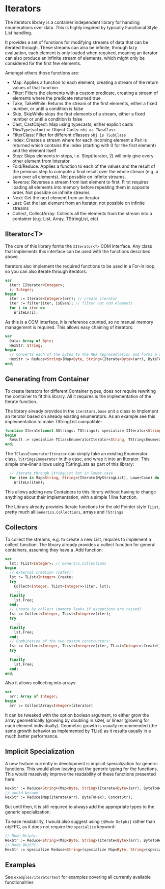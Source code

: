 # Iterators
The iterators library is a container independent library for handling enumerations over data.
This is highly inspired by typically Functional Style List handling.

It provides a set of functions for modifying streams of data that can be iterated through.
These streams can also be infinite, through lazy evaluation, each element is only loaded when required, meaning an iterator can also produce an infinite stream of elements, which might only be considered for the first few elements.

Amongst others those functions are:
* Map: Applies a function to each element, creating a stream of the return values of that function
* Filter: Filters the elements with a custom predicate, creating a stream of elements where the predicate returned true
* Take, TakeWhile: Returns the stream of the first elements, either a fixed number, or until a condition is false
* Skip, SkipWhile skips the first elements of a stream, either a fixed number or until a condition is false
* Cast, CastObject: Map using typecasts, either explicit casts `TNewType(value)` or Object Casts: `obj as TNewClass`
* FilterClass: Filter for different c1lasses `obj is TSubClass`
* Index: Creates a stream where for each incoming element a Pair is returned which contains the index (starting with 0 for the first element) and the element itself
* Step: Skips elements in steps, i.e. Step(Iterator, 2) will only give every other element from Interator
* Fold/Reduce: Applies a function to each of the values and the result of the previous step to compute a final result over the whole stream (e.g. a sum over all elements). Not possible on infinite streams.
* Reverse: Reverses a stream from last element to first. First requires loading all elements into memory before repeating them in opposite order. Not possible on infinite streams
* Next: Get the next element from an Iterator
* Last: Get the last element from an Iterator, not possible on infinite streams
* Collect, CollectArray: Collects all the elements from the stream into a container (e.g. List, Array, TStringList, etc)

## IIterator\<T>
The core of this library forms the `IIterator<T>` COM interface.
Any class that implements this interface can be used with the functions described above.

Iterators also implement the required functions to be used in a For-In loop, so you can also iterate through iterators.
```pascal
var
  iter: IIterator<Integer>;
  i: Integer;
begin
  iter := Iterate<Integer>(arr); // create iterator
  iter := filter(iter, isEven); // filter out odd elements
  for i in iter do
    WriteLn(i);
```
As this is a COM interface, it is reference counted, so no manual memory management is required.
This allows easy chaining of iterators:
```pascal
var
  Data: Array of Byte;
  HexStr: String;
begin
  // Converts each of the bytes to the HEX representation and forms a string by concatinating all of them
  HexStr := Reduce<String>(Map<Byte, String>(Iterate<Byte>(arr), ByteToHex), ConcatStr);
end;
```

## Generating from Container
To create Iterators for different Container types, does not require rewriting the container to fit this library. All it requires is the implementation of the Iterate function.

The library already provides in the `iterators.base` unit a class to Implement an Iterator based on already existing enumerators. As an example see this implementation to make TStringList compatible:
```pascal
function Iterate(const AStrings: TStrings): specialize IIterator<String>;
begin
  Result := specialize TClassEnumeratorIterator<String, TStringsEnumerator>.Create(AStrings.GetEnumerator);
end; 
```
The `TClassEnumeratorIterator` can simply take an existing Enumerator class, `TStringsEnumerator` in this case, and wrap it into an IIterator.
This simple one-liner allows using TStringLists as part of this library:
```pascal
  // Iterate through StringList but in lower case
  for item in Map<String, String>(Iterate(MyStringList), LowerCase) do
    WriteLn(item);
```

This allows adding new Containers to this library without having to change anything about their implementation, with a simple 1 line function.

The Library already provides Iterate functions for the old Pointer style `TList`, pretty much all `Generics.Collections`, arrays and `TStrings`

## Collectors
To collect the streams, e.g. to create a new List, requires to implement a collect function.
The library already provides a collect function for general containers, assuming they have a .Add function:
```pascal
var
  lst: TList<Integer>; // Generics.Collections
begin
  // external creation (safer):
  lst := TList<Integer>.Create;
  try
    Collect<Integer, TList<Integer>>(iter, lst);
    ...
  finally
    lst.Free;
  end;
  // Create by collect (memory leaks if exceptions are raised)
  lst := Collect<Integer, TList<Integer>>(iter);
  try
    ...
  finally
    lst.Free;
  end;
  // Combination of the two custom constructors:
  lst := Collect<Integer, TList<Integer>>(iter, TList<Integer>.Create());
  try
    ...
  finally
    lst.Free;
  end;
end;
```
Also it allows collecting into arrays:
```pascal
var
  arr: Array of Integer;
begin
  arr := CollectArray<Integer>(iterator)
```
It can be tweaked with the option boolean argument, to either grow the array geometrically (growing by doubling in size), or linear (growing for each element individually). Geometric growth is usually recommended (the same growth behavior as implemented by TList) as it results usually in a much better performance.

## Implicit Specialization
A new feature currently in development is implicit specialization for generic functions. This would allow leaving out the generic typing for the functions.
This would massively improve the readability of these functions presented here:
```pascal
HexStr := Reduce<String>(Map<Byte, String>(Iterate<Byte>(arr), ByteToHex), ConcatStr);
// would become
HexStr := Reduce(Map(Iterate(arr), ByteToHex), ConcatStr);
```
But until then, it is still required to always add the appropriate types to the generic specialization.

To ease readability, I would also suggest using `{$Mode Delphi}` rather than objFPC, as it does not require the `specialize` keyword:
```pascal
// Mode Delphi:
HexStr := Reduce<String>(Map<Byte, String>(Iterate<Byte>(arr), ByteToHex), ConcatStr);
// Mode ObjFPC:
HexStr := specialize Reduce<String>(specialize Map<Byte, String>(specialize Iterate<Byte>(arr), @ByteToHex), @ConcatStr);
```

## Examples
See `examples/iteratortest` for examples covering all currently available functionalities
